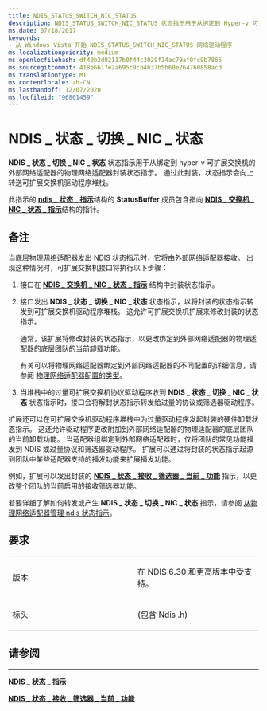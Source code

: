 ```yaml
---
title: NDIS_STATUS_SWITCH_NIC_STATUS
description: NDIS_STATUS_SWITCH_NIC_STATUS 状态指示用于从绑定到 Hyper-v 可扩展交换机的外部网络适配器的物理网络适配器封装状态指示。
ms.date: 07/18/2017
keywords:
- 从 Windows Vista 开始 NDIS_STATUS_SWITCH_NIC_STATUS 网络驱动程序
ms.localizationpriority: medium
ms.openlocfilehash: df40b2d82117b0f44c3029f24ac79af0fc9b7865
ms.sourcegitcommit: 418e6617e2a695c9cb4b37b5b60e264760858acd
ms.translationtype: MT
ms.contentlocale: zh-CN
ms.lasthandoff: 12/07/2020
ms.locfileid: "96801459"
---
```

# <a name="ndis_status_switch_nic_status"></a>NDIS \_ 状态 \_ 切换 \_ NIC \_ 状态


**NDIS \_ 状态 \_ 切换 \_ NIC \_ 状态** 状态指示用于从绑定到 hyper-v 可扩展交换机的外部网络适配器的物理网络适配器封装状态指示。 通过此封装，状态指示会向上转送可扩展交换机驱动程序堆栈。

此指示的 [**ndis \_ 状态 \_ 指示**](/windows-hardware/drivers/ddi/ndis/ns-ndis-_ndis_status_indication)结构的 **StatusBuffer** 成员包含指向 [**NDIS \_ 交换机 \_ NIC \_ 状态 \_ 指示**](/windows-hardware/drivers/ddi/ndis/ns-ndis-_ndis_switch_nic_status_indication)结构的指针。

<a name="remarks"></a>备注
-------

当底层物理网络适配器发出 NDIS 状态指示时，它将由外部网络适配器接收。 出现这种情况时，可扩展交换机接口将执行以下步骤：

1.  接口在 [**NDIS \_ 交换机 \_ NIC \_ 状态 \_ 指示**](/windows-hardware/drivers/ddi/ndis/ns-ndis-_ndis_switch_nic_status_indication) 结构中封装状态指示。

2.  接口发出 **NDIS \_ 状态 \_ 切换 \_ NIC \_ 状态** 状态指示，以将封装的状态指示转发到可扩展交换机驱动程序堆栈。 这允许可扩展交换机扩展来修改封装的状态指示。

    通常，该扩展将修改封装的状态指示，以更改绑定到外部网络适配器的物理适配器的底层团队的当前卸载功能。

    有关可以将物理网络适配器绑定到外部网络适配器的不同配置的详细信息，请参阅 [物理网络适配器配置的类型](./types-of-physical-network-adapter-configurations.md)。

3.  当堆栈中的过量可扩展交换机协议驱动程序收到 **NDIS \_ 状态 \_ 切换 \_ NIC \_ 状态** 状态指示时，接口会将解封状态指示转发给过量的协议或筛选器驱动程序。

扩展还可以在可扩展交换机驱动程序堆栈中为过量驱动程序发起封装的硬件卸载状态指示。 这还允许驱动程序更改附加到外部网络适配器的物理适配器的底层团队的当前卸载功能。 当适配器组绑定到外部网络适配器时，仅将团队的常见功能播发到 NDIS 或过量协议和筛选器驱动程序。 扩展可以通过将封装的状态指示起源到团队中某些适配器支持的播发功能来扩展播发功能。

例如，扩展可以发出封装的 [**NDIS \_ 状态 \_ 接收 \_ 筛选器 \_ 当前 \_ 功能**](ndis-status-receive-filter-current-capabilities.md) 指示，以更改整个团队的当前启用的接收筛选器功能。

若要详细了解如何转发或产生 **NDIS \_ 状态 \_ 切换 \_ NIC \_ 状态** 指示，请参阅 [从物理网络适配器管理 ndis 状态指示](./managing-ndis-status-indications-from-physical-network-adapters.md)。

<a name="requirements"></a>要求
------------

<table>
<colgroup>
<col width="50%" />
<col width="50%" />
</colgroup>
<tbody>
<tr class="odd">
<td><p>版本</p></td>
<td><p>在 NDIS 6.30 和更高版本中受支持。</p></td>
</tr>
<tr class="even">
<td><p>标头</p></td>
<td> (包含 Ndis .h) </td>
</tr>
</tbody>
</table>

## <a name="see-also"></a>请参阅


****
[**NDIS \_ 状态 \_ 指示**](/windows-hardware/drivers/ddi/ndis/ns-ndis-_ndis_status_indication)

[**NDIS \_ 状态 \_ 接收 \_ 筛选器 \_ 当前 \_ 功能**](ndis-status-receive-filter-current-capabilities.md)

 

